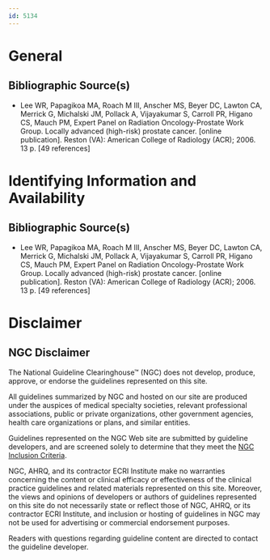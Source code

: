 ```yaml
---
id: 5134
---
```


# General

## Bibliographic Source(s)

- Lee WR, Papagikoa MA, Roach M III, Anscher MS, Beyer DC, Lawton CA, Merrick G, Michalski JM, Pollack A, Vijayakumar S, Carroll PR, Higano CS, Mauch PM, Expert Panel on Radiation Oncology-Prostate Work Group. Locally advanced (high-risk) prostate cancer. [online publication]. Reston (VA): American College of Radiology (ACR); 2006. 13 p. [49 references]

# Identifying Information and Availability

## Bibliographic Source(s)

- Lee WR, Papagikoa MA, Roach M III, Anscher MS, Beyer DC, Lawton CA, Merrick G, Michalski JM, Pollack A, Vijayakumar S, Carroll PR, Higano CS, Mauch PM, Expert Panel on Radiation Oncology-Prostate Work Group. Locally advanced (high-risk) prostate cancer. [online publication]. Reston (VA): American College of Radiology (ACR); 2006. 13 p. [49 references]

# Disclaimer

## NGC Disclaimer

The National Guideline Clearinghouse™ (NGC) does not develop, produce, approve, or endorse the guidelines represented on this site.

All guidelines summarized by NGC and hosted on our site are produced under the auspices of medical specialty societies, relevant professional associations, public or private organizations, other government agencies, health care organizations or plans, and similar entities.

Guidelines represented on the NGC Web site are submitted by guideline developers, and are screened solely to determine that they meet the [NGC Inclusion Criteria](/help-and-about/summaries/inclusion-criteria).

NGC, AHRQ, and its contractor ECRI Institute make no warranties concerning the content or clinical efficacy or effectiveness of the clinical practice guidelines and related materials represented on this site. Moreover, the views and opinions of developers or authors of guidelines represented on this site do not necessarily state or reflect those of NGC, AHRQ, or its contractor ECRI Institute, and inclusion or hosting of guidelines in NGC may not be used for advertising or commercial endorsement purposes.

Readers with questions regarding guideline content are directed to contact the guideline developer.


